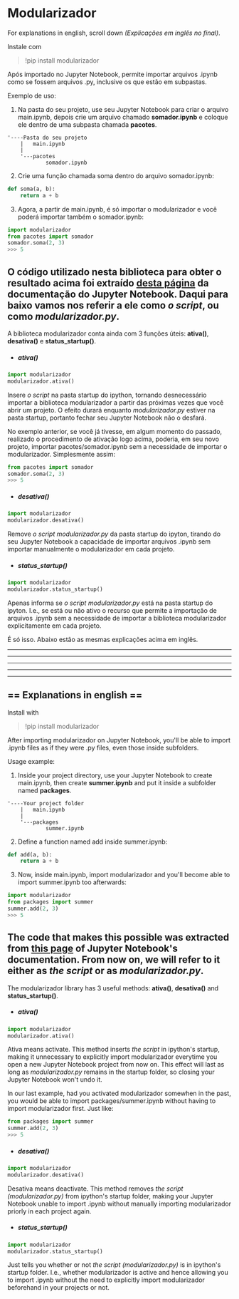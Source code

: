# Modularizador
For explanations in english, scroll down *(Explica&#x00E7;&otilde;es em ingl&ecirc;s no final)*.

Instale com
> !pip install modularizador

Ap&oacute;s importado no Jupyter Notebook, permite importar arquivos .ipynb como se fossem arquivos .py, inclusive os que est&atilde;o em subpastas.

Exemplo de uso:
1. Na pasta do seu projeto, use seu Jupyter Notebook para criar o arquivo main.ipynb, depois crie um arquivo chamado **somador.ipynb** e coloque ele dentro de uma subpasta chamada **pacotes**.
```
'----Pasta do seu projeto
    |   main.ipynb
    |
    '---pacotes
            somador.ipynb
```
2. Crie uma fun&#x00E7;&atilde;o chamada soma dentro do arquivo somador.ipynb:

```python
def soma(a, b):
    return a + b
```
3. Agora, a partir de main.ipynb, &eacute; s&oacute; importar o modularizador e voc&ecirc; poder&aacute; importar tamb&eacute;m o somador.ipynb:

```python
import modularizador
from pacotes import somador
somador.soma(2, 3)
>>> 5
```

O c&oacute;digo utilizado nesta biblioteca para obter o resultado acima foi extra&iacute;do [desta p&aacute;gina](https://jupyter-notebook.readthedocs.io/en/stable/examples/Notebook/Importing%20Notebooks.html) da documenta&#x00E7;&atilde;o do Jupyter Notebook. 
Daqui para baixo vamos nos referir a ele como *o script*, ou como *modularizador.py*.
---
A biblioteca modularizador conta ainda com 3 fun&#x00E7;&otilde;es &uacute;teis: **ativa()**, **desativa()** e **status_startup()**.
* ##### ativa()

```python
import modularizador
modularizador.ativa()
```
Insere *o script* na pasta startup do ipython, tornando desnecess&aacute;rio importar a biblioteca modularizador a partir das pr&oacute;ximas vezes que voc&ecirc; abrir um projeto. O efeito durar&aacute; enquanto *modularizador.py* estiver na pasta startup, portanto fechar seu Jupyter Notebook n&atilde;o o desfar&aacute;. 

No exemplo anterior, se voc&ecirc; j&aacute; tivesse, em algum momento do passado, realizado o procedimento de ativa&#x00E7;&atilde;o logo acima, poderia, em seu novo projeto, importar pacotes/somador.ipynb sem a necessidade de importar o modularizador. Simplesmente assim:
```python
from pacotes import somador
somador.soma(2, 3)
>>> 5
```
* ##### desativa()
```python
import modularizador
modularizador.desativa()
```
Remove *o script modularizador.py* da pasta startup do ipyton, tirando do seu Jupyter Notebook a capacidade de importar arquivos .ipynb sem importar manualmente o modularizador em cada projeto.

* ##### status_startup()
```python
import modularizador
modularizador.status_startup()
```
Apenas informa se *o script modularizador.py* est&aacute; na pasta startup do ipyton. I.e., se est&aacute; ou n&atilde;o ativo o recurso que permite a importa&#x00E7;&atilde;o de arquivos .ipynb sem a necessidade de importar a biblioteca modularizador explicitamente em cada projeto.

&Eacute; s&oacute; isso. Abaixo est&atilde;o as mesmas explica&#x00E7;&otilde;es acima em ingl&ecirc;s.

---
---
---
---
---
## == Explanations in english ==

Install with
> !pip install modularizador

After importing modularizador on Jupyter Notebook, you'll be able to import .ipynb files as if they were .py files, even those inside subfolders.

Usage example:
1. Inside your project directory, use your Jupyter Notebook to create main.ipynb, then create **summer.ipynb** and put it inside a subfolder named **packages**.
```
'----Your project folder
    |   main.ipynb
    |
    '---packages
            summer.ipynb
```
2. Define a function named add inside summer.ipynb:

```python
def add(a, b):
    return a + b
```
3. Now, inside main.ipynb, import modularizador and you'll become able to import summer.ipynb too afterwards:

```python
import modularizador
from packages import summer
summer.add(2, 3)
>>> 5
```

The code that makes this possible was extracted from [this page](https://jupyter-notebook.readthedocs.io/en/stable/examples/Notebook/Importing%20Notebooks.html) of Jupyter Notebook's documentation. 
From now on, we will refer to it either as *the script* or as *modularizador.py*.
---
The modularizador library has 3 useful methods: **ativa()**, **desativa()** and **status_startup()**.
* ##### ativa()

```python
import modularizador
modularizador.ativa()
```
Ativa means activate. This method inserts *the script* in ipython's startup, making it unnecessary to explicitly import modularizador everytime you open a new Jupyter Notebook project from now on. This effect will last as long as *modularizador.py* remains in the startup folder, so closing your Jupyter Notebook won't undo it. 

In our last example, had you activated modularizador somewhen in the past, you would be able to import packages/summer.ipynb without having to import modularizador first. Just like:
```python
from packages import summer
summer.add(2, 3)
>>> 5
```
* ##### desativa()
```python
import modularizador
modularizador.desativa()
```
Desativa means deactivate. This method removes *the script (modularizador.py)* from ipython's startup folder, making your Jupyter Notebook unable to import .ipynb without manually importing modularizador priorly in each project again.

* ##### status_startup()
```python
import modularizador
modularizador.status_startup()
```
Just tells you whether or not *the script (modularizador.py)* is in ipython's startup folder. I.e., whether modularizador is active and hence allowing you to import .ipynb without the need to explicitly import modularizador beforehand in your projects or not.
